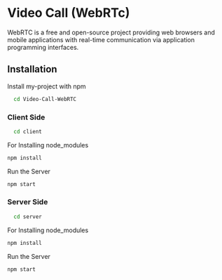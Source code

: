 
# Video Call (WebRTc)

WebRTC is a free and open-source project providing web browsers and mobile applications with real-time communication via application programming interfaces.

## Installation

Install my-project with npm

```bash
  cd Video-Call-WebRTC
```
### Client Side

```bash
  cd client
```
For Installing node_modules
```bash
npm install
```
Run the Server
```bash
npm start
```


### Server Side

```bash
  cd server
```
For Installing node_modules
```bash
npm install
```

Run the Server 
```bash
npm start
```
    

